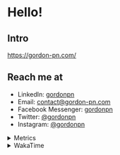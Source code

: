 # Hello!

## Intro

<https://gordon-pn.com/>

## Reach me at

- LinkedIn: [gordonpn](https://www.linkedin.com/in/gordonpn/)
- Email: [contact@gordon-pn.com](mailto:contact@gordon-pn.com)
- Facebook Messenger: [gordonpn](https://www.messenger.com/t/Gordonpn)
- Twitter: [@gordonpn](https://twitter.com/Gordonpn)
- Instagram: [@gordonpn](https://www.instagram.com/gordonpn/)

<details>
  <summary>Metrics</summary>

  <img align="center" src="https://github.com/gordonpn/gordonpn/blob/master/github-metrics.svg" alt="GitHub Metrics">

</details>

<details>
  <summary>WakaTime</summary>

  <!--START_SECTION:waka-->
📊 **This Week I Spent My Time On** 

```text
💬 Programming Languages: 
Java                     22 hrs 27 mins      █████████████████████░░░░   83.81 % 
XML                      1 hr 20 mins        █░░░░░░░░░░░░░░░░░░░░░░░░   05.03 % 
Vim Script               1 hr 3 mins         █░░░░░░░░░░░░░░░░░░░░░░░░   03.97 % 
Brazil Dependency Config 39 mins             █░░░░░░░░░░░░░░░░░░░░░░░░   02.44 % 
Makefile                 22 mins             ░░░░░░░░░░░░░░░░░░░░░░░░░   01.41 % 

🔥 Editors: 
IntelliJ IDEA            25 hrs 16 mins      ████████████████████████░   94.33 % 
VS Code                  1 hr 31 mins        █░░░░░░░░░░░░░░░░░░░░░░░░   05.67 % 
```


 Last Updated on 12/01/2025 10:21:15 UTC
<!--END_SECTION:waka-->
</details>
